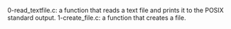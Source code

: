 0-read_textfile.c: a function that reads a text file and prints it to the POSIX standard output.
1-create_file.c: a function that creates a file.
